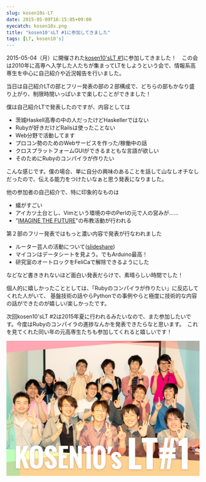 ```yaml
---
slug: kosen10s-LT
date: 2015-05-09T16:15:05+09:00
eyecatch: kosen10s.png
title: "kosen10'sLT #1に参加してきました"
tags: [LT, kosen10's]
---
```


2015-05-04（月）に開催された[kosen10'sLT #1](https://kosen10s.doorkeeper.jp/events/23895)に参加してきました！　この会は2010年に高専へ入学した人たちが集まってLTをしようという会で、情報系高専生を中心に自己紹介や近況報告を行いました。

当日は自己紹介LTの部とフリー発表の部の２部構成で、どちらの部もかなり盛り上がり、制限時間いっぱいまで楽しむことができました！

僕は自己紹介LTで発表したのですが、内容としては

* 茨城Haskell高専の中の人だったけどHaskellerではない
* Rubyが好きだけどRailsは使ったことない
* Web分野で活動してます
* プロコン勢のためのWebサービスを作った/稼働中の話
* クロスプラットフォームGUIができるまともな言語が欲しい
* そのためにRubyのコンパイラが作りたい

こんな感じです。僕の場合、単に自分の興味のあることを話して山なしオチなしだったので、伝える能力をつけたいなぁと思う発表になりました。

他の参加者の自己紹介で、特に印象的なものは

* 蟻がすごい
* アイカツ土台とし、Vimという環境の中のPerlの元で人の営みが……
* "[IMAGINE THE FUTURE](http://www.tsukuba.ac.jp/about/branding/messagesong.html)"の布教活動が行われる

第２部のフリー発表ではもっと濃い内容で発表が行なわれました

* ルーター芸人の活動について([slideshare](http://www.slideshare.net/takumisueda/lt01-1-routerslideshare))
* マイコンはデータシートを見よう。でもArduino最高！
* 研究室のオートロックをFeliCaで解除できるようにした

などなど書ききれないほど面白い発表だらけで、素晴らしい時間でした！

個人的に嬉しかったこととしては、「Rubyのコンパイラが作りたい」に反応してくれた人がいて、
基盤技術の話やらPythonでの事例やらと極度に技術的な内容の話ができたのが嬉しい/楽しかったです。

次回kosen10'sLT #2は2015年夏に行われるみたいなので、また参加したいです。今度はRubyのコンパイラの進捗なんかを発表できたらなと思います。　これを見てくれた同い年の元高専生たちも参加してくれると嬉しいです！

![kosen10sLT #01 集合写真](/images/kosen10slt01.jpg)
